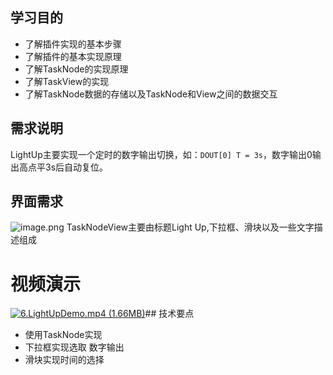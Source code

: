 ## 学习目的
- 了解插件实现的基本步骤
- 了解插件的基本实现原理
- 了解TaskNode的实现原理
- 了解TaskView的实现
- 了解TaskNode数据的存储以及TaskNode和View之间的数据交互
## 需求说明
LightUp主要实现一个定时的数字输出切换，如：`DOUT[0] T = 3s`，数字输出0输出高点平3s后自动复位。
## 界面需求
![image.png](https://cdn.nlark.com/yuque/0/2022/png/22505340/1670225084031-9a3f8df8-2708-4b5f-8277-2364eabea9c1.png#averageHue=%23aca189&clientId=u14acae6a-beeb-4&from=paste&height=798&id=ud3591514&name=image.png&originHeight=798&originWidth=1281&originalType=binary&ratio=1&rotation=0&showTitle=false&size=106750&status=done&style=none&taskId=u1fd643a6-24c7-49c7-a2f4-7755ad95573&title=&width=1281)
TaskNodeView主要由标题Light Up,下拉框、滑块以及一些文字描述组成
# 视频演示
[![6.LightUpDemo.mp4 (1.66MB)](https://gw.alipayobjects.com/mdn/prod_resou/afts/img/A*NNs6TKOR3isAAAAAAAAAAABkARQnAQ)]()## 技术要点

- 使用TaskNode实现
- 下拉框实现选取 数字输出
- 滑块实现时间的选择
